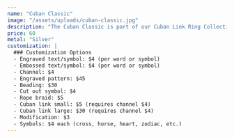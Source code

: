 ```yaml
---
name: "Cuban Classic"
image: "/assets/uploads/cuban-classic.jpg"
description: "The Cuban Classic is part of our Cuban Link Ring Collection. Base silver band with customizable options."
price: 60
metal: "Silver"
customization: |
  ### Customization Options
  - Engraved text/symbol: $4 (per word or symbol)
  - Embossed text/symbol: $4 (per word or symbol)
  - Channel: $4
  - Engraved pattern: $45
  - Beading: $30
  - Cut out symbol: $4
  - Rope braid: $5
  - Cuban link small: $5 (requires channel $4)
  - Cuban link large: $30 (requires channel $4)
  - Modification: $3
  - Symbols: $4 each (cross, horse, heart, zodiac, etc.)
---
```

